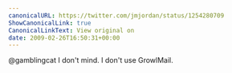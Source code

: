 ```yaml
---
canonicalURL: https://twitter.com/jmjordan/status/1254280709
ShowCanonicalLink: true
CanonicalLinkText: View original on
date: 2009-02-26T16:50:31+00:00
---
```

@gamblingcat I don't mind. I don't use GrowlMail.